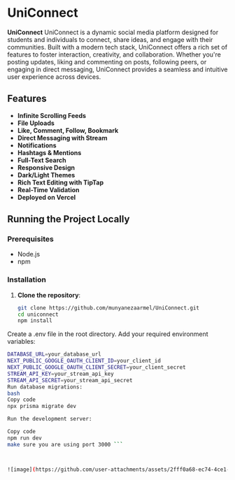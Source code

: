 # UniConnect

**UniConnect** UniConnect is a dynamic social media platform designed for students and individuals to connect, share ideas, and engage with their communities. Built with a modern tech stack, UniConnect offers a rich set of features to foster interaction, creativity, and collaboration. Whether you're posting updates, liking and commenting on posts, following peers, or engaging in direct messaging, UniConnect provides a seamless and intuitive user experience across devices.

## Features
- **Infinite Scrolling Feeds**
- **File Uploads**
- **Like, Comment, Follow, Bookmark**
- **Direct Messaging with Stream**
- **Notifications**
- **Hashtags & Mentions**
- **Full-Text Search**
- **Responsive Design**
- **Dark/Light Themes**
- **Rich Text Editing with TipTap**
- **Real-Time Validation**
- **Deployed on Vercel**

## Running the Project Locally

### Prerequisites
- Node.js
- npm


### Installation

1. **Clone the repository**:
   ```bash
   git clone https://github.com/munyanezaarmel/UniConnect.git
   cd uniconnect
   npm install
   
Create a .env file in the root directory.
Add your required environment variables:
```bash
DATABASE_URL=your_database_url
NEXT_PUBLIC_GOOGLE_OAUTH_CLIENT_ID=your_client_id
NEXT_PUBLIC_GOOGLE_OAUTH_CLIENT_SECRET=your_client_secret
STREAM_API_KEY=your_stream_api_key
STREAM_API_SECRET=your_stream_api_secret
Run database migrations:
bash
Copy code
npx prisma migrate dev

Run the development server:

Copy code
npm run dev
make sure you are using port 3000 ```



![image](https://github.com/user-attachments/assets/2fff0a68-ec74-4ce1-b252-09a7575593a9)




